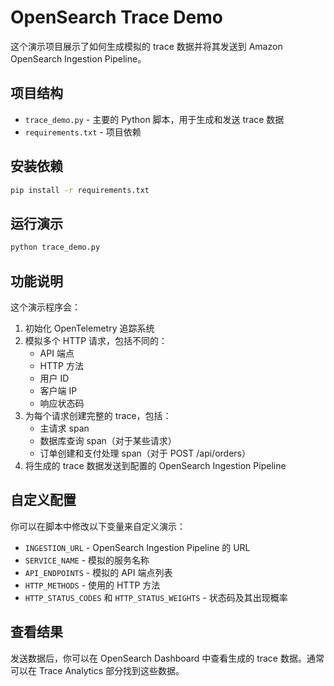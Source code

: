# OpenSearch Trace Demo

这个演示项目展示了如何生成模拟的 trace 数据并将其发送到 Amazon OpenSearch Ingestion Pipeline。

## 项目结构

- `trace_demo.py` - 主要的 Python 脚本，用于生成和发送 trace 数据
- `requirements.txt` - 项目依赖

## 安装依赖

```bash
pip install -r requirements.txt
```

## 运行演示

```bash
python trace_demo.py
```

## 功能说明

这个演示程序会：

1. 初始化 OpenTelemetry 追踪系统
2. 模拟多个 HTTP 请求，包括不同的：
   - API 端点
   - HTTP 方法
   - 用户 ID
   - 客户端 IP
   - 响应状态码
3. 为每个请求创建完整的 trace，包括：
   - 主请求 span
   - 数据库查询 span（对于某些请求）
   - 订单创建和支付处理 span（对于 POST /api/orders）
4. 将生成的 trace 数据发送到配置的 OpenSearch Ingestion Pipeline

## 自定义配置

你可以在脚本中修改以下变量来自定义演示：

- `INGESTION_URL` - OpenSearch Ingestion Pipeline 的 URL
- `SERVICE_NAME` - 模拟的服务名称
- `API_ENDPOINTS` - 模拟的 API 端点列表
- `HTTP_METHODS` - 使用的 HTTP 方法
- `HTTP_STATUS_CODES` 和 `HTTP_STATUS_WEIGHTS` - 状态码及其出现概率

## 查看结果

发送数据后，你可以在 OpenSearch Dashboard 中查看生成的 trace 数据。通常可以在 Trace Analytics 部分找到这些数据。
